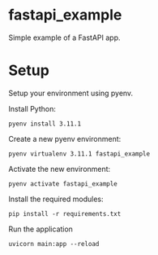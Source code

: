 # fastapi_example
Simple example of a FastAPI app.

# Setup
Setup your environment using pyenv.

Install Python:

    pyenv install 3.11.1

Create a new pyenv environment:

    pyenv virtualenv 3.11.1 fastapi_example

Activate the new environment:

    pyenv activate fastapi_example

Install the required modules:

    pip install -r requirements.txt

Run the application

    uvicorn main:app --reload